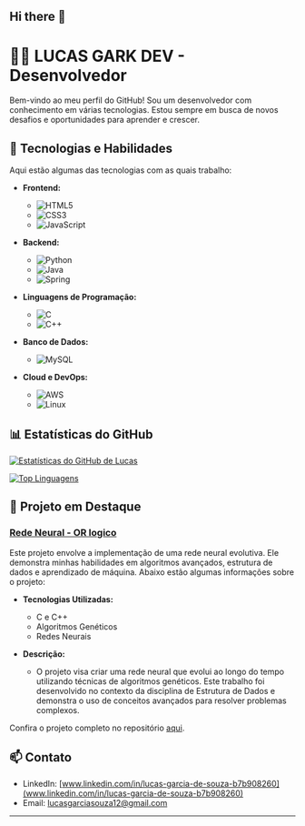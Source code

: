 ## Hi there 👋
# 👨‍💻 LUCAS GARK DEV - Desenvolvedor 

Bem-vindo ao meu perfil do GitHub! Sou um desenvolvedor com conhecimento em várias tecnologias. Estou sempre em busca de novos desafios e oportunidades para aprender e crescer.

## 🚀 Tecnologias e Habilidades

Aqui estão algumas das tecnologias com as quais trabalho:

- **Frontend:**
  - ![HTML5](https://img.shields.io/badge/HTML5-E34F26?style=for-the-badge&logo=html5&logoColor=white)
  - ![CSS3](https://img.shields.io/badge/CSS3-1572B6?style=for-the-badge&logo=css3&logoColor=white)
  - ![JavaScript](https://img.shields.io/badge/JavaScript-F7DF1E?style=for-the-badge&logo=javascript&logoColor=black)

- **Backend:**
  - ![Python](https://img.shields.io/badge/Python-3776AB?style=for-the-badge&logo=python&logoColor=white)
  - ![Java](https://img.shields.io/badge/Java-007396?style=for-the-badge&logo=java&logoColor=white)
  - ![Spring](https://img.shields.io/badge/Spring-6DB33F?style=for-the-badge&logo=spring&logoColor=white)

- **Linguagens de Programação:**
  - ![C](https://img.shields.io/badge/C-A8B9CC?style=for-the-badge&logo=c&logoColor=white)
  - ![C++](https://img.shields.io/badge/C++-00599C?style=for-the-badge&logo=c%2B%2B&logoColor=white)

- **Banco de Dados:**
  - ![MySQL](https://img.shields.io/badge/MySQL-4479A1?style=for-the-badge&logo=mysql&logoColor=white)

- **Cloud e DevOps:**
  - ![AWS](https://img.shields.io/badge/AWS-232F3E?style=for-the-badge&logo=amazon-aws&logoColor=white)
  - ![Linux](https://img.shields.io/badge/Linux-FCC624?style=for-the-badge&logo=linux&logoColor=black)

## 📊 Estatísticas do GitHub

[![Estatísticas do GitHub de Lucas](https://github-readme-stats.vercel.app/api?username=LucasGarkDev&show_icons=true&theme=radical)](https://github.com/anuraghazra/github-readme-stats)

[![Top Linguagens](https://github-readme-stats.vercel.app/api/top-langs/?username=LucasGarkDev&layout=compact&theme=radical)](https://github.com/anuraghazra/github-readme-stats)

## 🌟 Projeto em Destaque

### [Rede Neural - OR logico](https://github.com/LUISDASARTIMANHAS/IFES-SISTEMAS-DE-INFORMACAO/tree/PROG/ESTRUTURA%20DE%20DADOS/LISTA%20ALINHADA/TrabalhoDeRNAEvolutiva)

Este projeto envolve a implementação de uma rede neural evolutiva. Ele demonstra minhas habilidades em algoritmos avançados, estrutura de dados e aprendizado de máquina. Abaixo estão algumas informações sobre o projeto:

- **Tecnologias Utilizadas:**
  - C e C++
  - Algoritmos Genéticos
  - Redes Neurais

- **Descrição:**
  - O projeto visa criar uma rede neural que evolui ao longo do tempo utilizando técnicas de algoritmos genéticos. Este trabalho foi desenvolvido no contexto da disciplina de Estrutura de Dados e demonstra o uso de conceitos avançados para resolver problemas complexos.

Confira o projeto completo no repositório [aqui](https://github.com/LUISDASARTIMANHAS/IFES-SISTEMAS-DE-INFORMACAO/tree/PROG/ESTRUTURA%20DE%20DADOS/LISTA%20ALINHADA/TrabalhoDeRNAEvolutiva).

## 📫 Contato

- LinkedIn: [www.linkedin.com/in/lucas-garcia-de-souza-b7b908260](www.linkedin.com/in/lucas-garcia-de-souza-b7b908260)
- Email: [lucasgarciasouza12@gmail.com](lucasgarciasouza12@gmail.com)

---

<p align="center">
  <img src="https://komarev.com/ghpvc/?username=LucasGarkDev&style=flat-square&color=blue" alt=""/>
</p>

